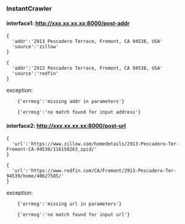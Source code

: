 ### InstantCrawler

#### interface1: http://xxx.xx.xx.xx:8000/post-addr
```
{
  'addr':'2913 Pescadero Terrace, Fremont, CA 94538, USA'
  'source':'zillow'
}
```
```
{
  'addr':'2913 Pescadero Terrace, Fremont, CA 94538, USA'
  'source':'redfin'
}
```
exception:
```
    {'errmsg':'missing addr in parameters'}

    {'errmsg':'no match found for input address'}
```


#### interface2: http://xxx.xx.xx.xx:8000/post-url
```
{
  'url':'https://www.zillow.com/homedetails/2913-Pescadero-Ter-Fremont-CA-94538/116150263_zpid/'
}
```
```
{
  'url':'https://www.redfin.com/CA/Fremont/2913-Pescadero-Ter-94539/home/40627585/'
}
```
exception:
```
    {'errmsg':'missing url in parameters'}
    
    {'errmsg':'no match found for input url'}
```
